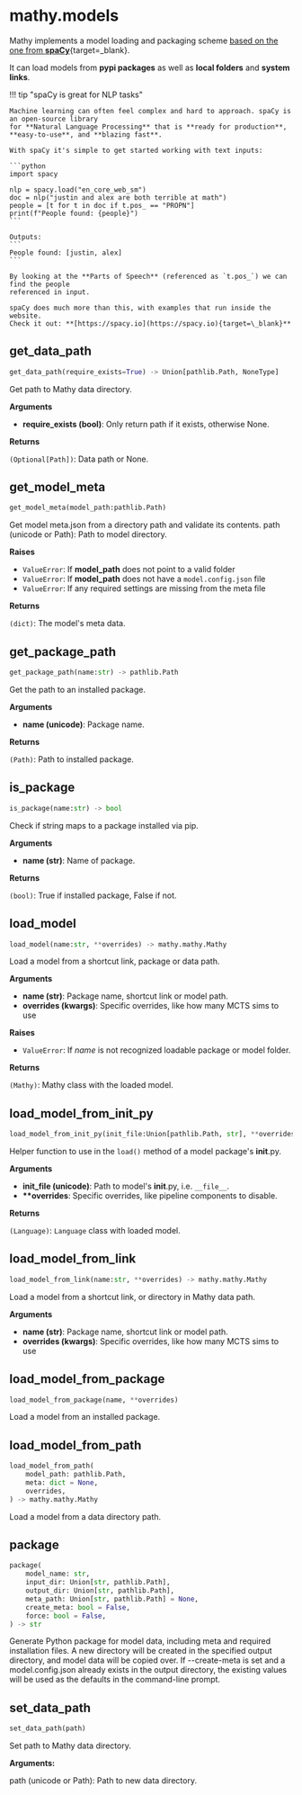 # mathy.models
Mathy implements a model loading and packaging scheme [based on the one from
**spaCy**](https://spacy.io/){target=\_blank}.

It can load models from **pypi packages** as well as **local folders** and **system links**.

!!! tip "spaCy is great for NLP tasks"

    Machine learning can often feel complex and hard to approach. spaCy is an open-source library
    for **Natural Language Processing** that is **ready for production**, **easy-to-use**, and **blazing fast**.

    With spaCy it's simple to get started working with text inputs:

    ```python
    import spacy

    nlp = spacy.load("en_core_web_sm")
    doc = nlp("justin and alex are both terrible at math")
    people = [t for t in doc if t.pos_ == "PROPN"]
    print(f"People found: {people}")
    ```

    Outputs:
    ```
    People found: [justin, alex]
    ```

    By looking at the **Parts of Speech** (referenced as `t.pos_`) we can find the people
    referenced in input.

    spaCy does much more than this, with examples that run inside the website.
    Check it out: **[https://spacy.io](https://spacy.io){target=\_blank}**


## get_data_path
```python
get_data_path(require_exists=True) -> Union[pathlib.Path, NoneType]
```
Get path to Mathy data directory.

__Arguments__

- __require_exists (bool)__: Only return path if it exists, otherwise None.

__Returns__

`(Optional[Path])`: Data path or None.

## get_model_meta
```python
get_model_meta(model_path:pathlib.Path)
```
Get model meta.json from a directory path and validate its contents.
path (unicode or Path): Path to model directory.

__Raises__

- `ValueError`: If **model_path** does not point to a valid folder
- `ValueError`: If **model_path** does not have a `model.config.json` file
- `ValueError`: If any required settings are missing from the meta file

__Returns__

`(dict)`: The model's meta data.

## get_package_path
```python
get_package_path(name:str) -> pathlib.Path
```
Get the path to an installed package.

__Arguments__

- __name (unicode)__: Package name.

__Returns__

`(Path)`: Path to installed package.

## is_package
```python
is_package(name:str) -> bool
```
Check if string maps to a package installed via pip.

__Arguments__

- __name (str)__: Name of package.

__Returns__

`(bool)`: True if installed package, False if not.

## load_model
```python
load_model(name:str, **overrides) -> mathy.mathy.Mathy
```
Load a model from a shortcut link, package or data path.

__Arguments__

- __name (str)__: Package name, shortcut link or model path.
- __overrides (kwargs)__: Specific overrides, like how many MCTS sims to use

__Raises__

- `ValueError`: If *name* is not recognized loadable package or model folder.

__Returns__

`(Mathy)`: Mathy class with the loaded model.

## load_model_from_init_py
```python
load_model_from_init_py(init_file:Union[pathlib.Path, str], **overrides)
```
Helper function to use in the `load()` method of a model package's
__init__.py.

__Arguments__

- __init_file (unicode)__: Path to model's __init__.py, i.e. `__file__`.
- __**overrides__: Specific overrides, like pipeline components to disable.

__Returns__

`(Language)`: `Language` class with loaded model.

## load_model_from_link
```python
load_model_from_link(name:str, **overrides) -> mathy.mathy.Mathy
```
Load a model from a shortcut link, or directory in Mathy data path.

__Arguments__

- __name (str)__: Package name, shortcut link or model path.
- __overrides (kwargs)__: Specific overrides, like how many MCTS sims to use

## load_model_from_package
```python
load_model_from_package(name, **overrides)
```
Load a model from an installed package.
## load_model_from_path
```python
load_model_from_path(
    model_path: pathlib.Path,
    meta: dict = None,
    overrides,
) -> mathy.mathy.Mathy
```
Load a model from a data directory path.
## package
```python
package(
    model_name: str,
    input_dir: Union[str, pathlib.Path],
    output_dir: Union[str, pathlib.Path],
    meta_path: Union[str, pathlib.Path] = None,
    create_meta: bool = False,
    force: bool = False,
) -> str
```

Generate Python package for model data, including meta and required
installation files. A new directory will be created in the specified
output directory, and model data will be copied over. If --create-meta is
set and a model.config.json already exists in the output directory, the existing
values will be used as the defaults in the command-line prompt.

## set_data_path
```python
set_data_path(path)
```
Set path to Mathy data directory.

__Arguments:__

path (unicode or Path): Path to new data directory.

